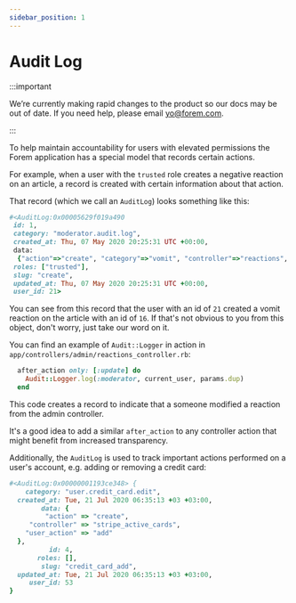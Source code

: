```yaml
---
sidebar_position: 1
---
```


# Audit Log

:::important

We’re currently making rapid changes to the product so our docs may be out of date. If you need help, please email [yo@forem.com](mailto:yo@forem.com).

:::

To help maintain accountability for users with elevated permissions the Forem
application has a special model that records certain actions.

For example, when a user with the `trusted` role creates a negative reaction on
an article, a record is created with certain information about that action.

That record (which we call an `AuditLog`) looks something like this:

```ruby
#<AuditLog:0x00005629f019a490
 id: 1,
 category: "moderator.audit.log",
 created_at: Thu, 07 May 2020 20:25:31 UTC +00:00,
 data:
  {"action"=>"create", "category"=>"vomit", "controller"=>"reactions", "reactable_id"=>"16", "reactable_type"=>"Article"},
 roles: ["trusted"],
 slug: "create",
 updated_at: Thu, 07 May 2020 20:25:31 UTC +00:00,
 user_id: 21>
```

You can see from this record that the user with an id of `21` created a vomit
reaction on the article with an id of `16`. If that's not obvious to you from
this object, don't worry, just take our word on it.

You can find an example of `Audit::Logger` in action in
`app/controllers/admin/reactions_controller.rb`:

```ruby
  after_action only: [:update] do
    Audit::Logger.log(:moderator, current_user, params.dup)
  end
```

This code creates a record to indicate that a someone modified a reaction from
the admin controller.

It's a good idea to add a similar `after_action` to any controller action that
might benefit from increased transparency.

Additionally, the `AuditLog` is used to track important actions performed on a
user's account, e.g. adding or removing a credit card:

```ruby
#<AuditLog:0x00000001193ce348> {
    category: "user.credit_card.edit",
  created_at: Tue, 21 Jul 2020 06:35:13 +03 +03:00,
        data: {
         "action" => "create",
     "controller" => "stripe_active_cards",
    "user_action" => "add"
  },
          id: 4,
       roles: [],
        slug: "credit_card_add",
  updated_at: Tue, 21 Jul 2020 06:35:13 +03 +03:00,
     user_id: 53
}
```
